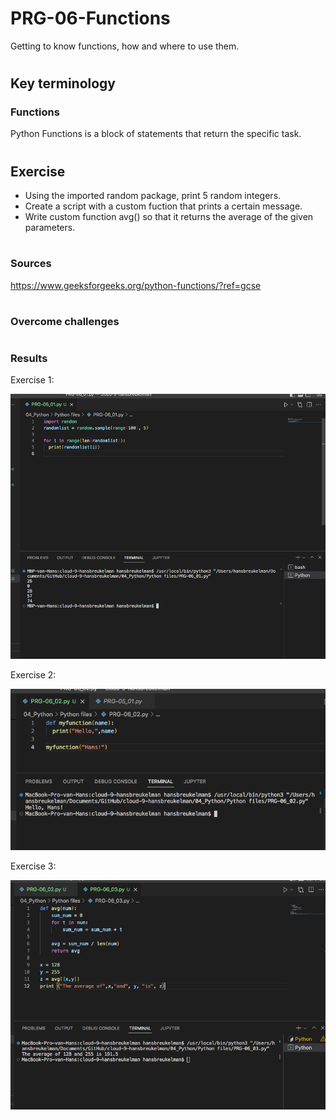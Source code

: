 # PRG-06-Functions
Getting to know functions, how and where to use them.
#
## Key terminology
### Functions
Python Functions is a block of statements that return the specific task.
#
## Exercise
- Using the imported random package, print 5 random integers.
- Create a script with a custom fuction that prints a certain message.
- Write custom function avg() so that it returns the average of the given parameters.
#
### Sources
https://www.geeksforgeeks.org/python-functions/?ref=gcse
#
### Overcome challenges
#

### Results
Exercise 1:

![fg](https://github.com/Techgrounds-Cloud-9/cloud-9-hansbreukelman/blob/500b9c5ed344e60971c9c184df9365040ec59cdb/00_includes/Week_4/PRG/PRG-06_01.png)

Exercise 2:

![fg](https://github.com/Techgrounds-Cloud-9/cloud-9-hansbreukelman/blob/500b9c5ed344e60971c9c184df9365040ec59cdb/00_includes/Week_4/PRG/PRG-06_02.png)

Exercise 3:

![fg](https://github.com/Techgrounds-Cloud-9/cloud-9-hansbreukelman/blob/500b9c5ed344e60971c9c184df9365040ec59cdb/00_includes/Week_4/PRG/PRG-06_03.png)

